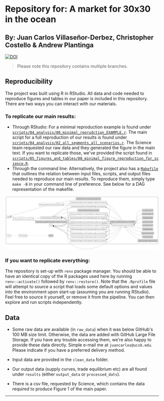 # Repository for: A market for 30x30 in the ocean
## By: Juan Carlos Villaseñor-Derbez, Christopher Costello & Andrew Plantinga

[![DOI](https://zenodo.org/badge/252805165.svg)](https://zenodo.org/doi/10.5281/zenodo.11390658)


> Please note this repository contains multiple branches.

## Reproducibility

The project was built using R in RStudio. All data and code needed to reproduce figures and tables in our paper is included in this repository. There are two ways you can interact with our materials.

### To replicate our main results:
- Through RStudio: For a minimal reproduction example is found under [`scripts/04_analysis/00_minimal_reprudction_EXAMPLE.r`](https://github.com/jcvdav/transferable_conservation/blob/master/scripts/04_analysis/00_minimal_reprudction_EXAMPLE.r). The main script for a full reproduction of our results is found under [`scripts/04_analysis/02_all_segments_all_scenarios.r`](https://github.com/jcvdav/transferable_conservation/blob/master/scripts/04_analysis/02_all_segments_all_scenarios.r). The Science team requested our raw data and they generated the figure in the main text. If you want to replicate those, we've provided the script found in [`scripts/05_figures_and_tables/00_minimal_figure_reproduction_for_science.R`](https://github.com/jcvdav/transferable_conservation/blob/master/scripts/05_figures_and_tables/00_minimal_figure_reproduction_for_science.R).
- Through the command line: Alternatively, the project also has a [`Makefile`](https://github.com/jcvdav/transferable_conservation/blob/master/Makefile) that outlines the relation between input files, scripts, and output files needed to reproduce our main results. To reproduce them, simply type `make -B` in your command line of preference. See below for a DAG representation of the makefile.

![](makefile-dag.png)

### If you want to replicate everything:
The repository is set-up with `renv` package manager. You should be able to have an identical copy of the R packages used here by running `renv::activate()` followed by `renv::restore()`. Note that the `.Rprofile` file will attempt to source a script that loads some default options and values into the environment upon start-up (assuming you are running RStudio). Feel free to source it yourself, or remove it from the pipeline. You can then explore and run scripts independently.

## Data

- Some raw data are available (in `raw_data`) when it was below GitHub's 100 MB size limit. Otherwise, the data are added with GitHub Large File Storage. If you have any trouble accessing them, we're also happy to provide these data directly. Simple e-mail me at `juancarlos@ucsb.edu`. Please indicate if you have a preferred delivery method.

- Input data are provided in the `clean_data` folder.

- Our output data (supply curves, trade equilibrium etc) are all found under `results` (either `output_data` or `processed_dats`).

- There is a csv file, requested by Science, which contains the data required to produce Figure 1 of the main paper.

---------
